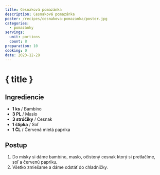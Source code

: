 ```yaml
---
title: Cesnaková pomazánka
description: Cesnaková pomazánka
poster: /recipes/cesnakova-pomazanka/poster.jpg
categories:
  - pomazánky
servings:
  unit: portions
  count: 8
preparation: 10
cooking: 0
date: 2023-12-28
---
```


# { title }

## Ingrediencie

- **1 ks** / Bambíno
- **3 PL** / Maslo
- **3 strúčiky** / Cesnak
- **1 štipka** / Soľ
- **1 ČL** / Červená mletá paprika

## Postup

1. Do misky si dáme bambíno, maslo, očistený cesnak ktorý si pretlačíme, soľ a červenú papriku.
2. Všetko zmiešame a dáme odstáť do chladničky.
